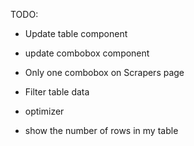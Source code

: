TODO:


- Update table component
- update combobox component
- Only one combobox on Scrapers page
- Filter table data

- optimizer

 - show the number of rows in my table